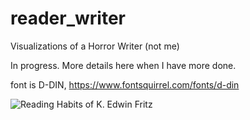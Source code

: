 # reader_writer
Visualizations of a Horror Writer (not me)

In progress. More details here when I have more done.

font is D-DIN, https://www.fontsquirrel.com/fonts/d-din

![Reading Habits of K. Edwin Fritz](final.png)
